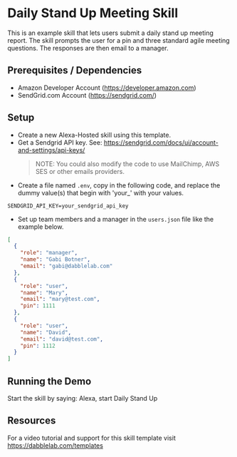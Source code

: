 # Daily Stand Up Meeting Skill
This is an example skill that lets users submit a daily stand up meeting report. The skill prompts the user for a pin and three standard agile meeting questions. The responses are then email to a manager. 

## Prerequisites / Dependencies
* Amazon Developer Account (https://developer.amazon.com)
* SendGrid.com Account (https://sendgrid.com/)

## Setup
- Create a new Alexa-Hosted skill using this template.
- Get a Sendgrid API key. See: https://sendgrid.com/docs/ui/account-and-settings/api-keys/
    > NOTE: You could also modify the code to use MailChimp, AWS SES or other 
    > emails providers.
- Create a file named `.env`, copy in the following code, and replace the dummy value(s) that begin with 'your_' with your values.
```
SENDGRID_API_KEY=your_sendgrid_api_key
```
- Set up team members and a manager in the `users.json` file like the example below.
```json
[
  { 
    "role": "manager",
    "name": "Gabi Botner",
    "email": "gabi@dabblelab.com"
  },
  { 
    "role": "user",
    "name": "Mary",
    "email": "mary@test.com",
    "pin": 1111
  },
  { 
    "role": "user",
    "name": "David",
    "email": "david@test.com",
    "pin": 1112
  }
]
```

## Running the Demo
Start the skill by saying: Alexa, start Daily Stand Up

## Resources
For a video tutorial and support for this skill template visit https://dabblelab.com/templates